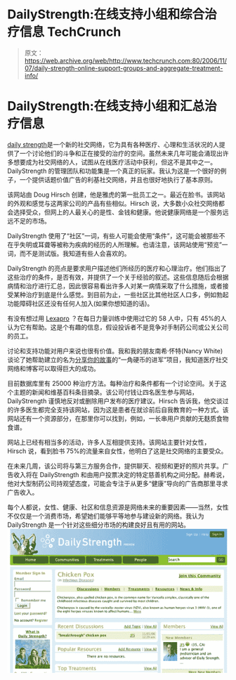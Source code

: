 # DailyStrength:在线支持小组和综合治疗信息 TechCrunch

> 原文：<https://web.archive.org/web/http://www.techcrunch.com:80/2006/11/07/daily-strength-online-support-groups-and-aggregate-treatment-info/>

# DailyStrength:在线支持小组和汇总治疗信息

[](https://web.archive.org/web/20210302041127/http://www.dailystrength.org/)[daily strength](https://web.archive.org/web/20210302041127/http://www.dailystrength.org/)是一个新的社交网络，它为具有各种医疗、心理和生活状况的人提供了一个讨论他们的斗争和正在接受的治疗的空间。虽然未来几年可能会涌现出许多想要成为社交网络的人，试图从在线医疗活动中获利，但这不是其中之一。DailyStrength 的管理团队和功能集是一个真正的玩家。我认为这是一个很好的例子，一个提供话题价值广告的利基社交网络，并且也很好地执行了基本原则。

该网站由 Doug Hirsch 创建，他是雅虎的第一批员工之一。最近在脸书。该网站的外观和感觉与这两家公司的产品有些相似。Hirsch 说，大多数小众社交网络都会选择受众，但网上的人最关心的是性、金钱和健康。他说健康网络是一个服务远远不足的市场。

DailyStrength 使用了“社区”一词，有些人可能会使用“条件”，这可能会被那些不在乎失明或耳聋等被称为疾病的经历的人所理解。也请注意，该网站使用“预览”一词，而不是测试版。我知道有些人会喜欢的。

DailyStrength 的亮点是要求用户描述他们所经历的医疗和心理治疗。他们指出了这些治疗的条件，是否有效，并提供了一个关于经验的叙述。这些信息随后会根据病情和治疗进行汇总，因此很容易看出许多人对某一病情采取了什么措施，或者接受某种治疗到底是什么感觉。到目前为止，一些社区比其他社区人口多，例如勃起功能障碍社区还没有任何人加入(如果你想知道的话)。

有没有想过用 [Lexapro](https://web.archive.org/web/20210302041127/http://www.dailystrength.org/treatments/Lexapro/) ？在每日力量训练中使用过它的 58 人中，只有 45%的人认为它有帮助。这是个有趣的信息，假设投诉者不是竞争对手制药公司或公关公司的员工。

讨论和支持功能对用户来说也很有价值。我和我的朋友南希·怀特(Nancy White)谈论了她帮助建立的名为[分享你的故事](https://web.archive.org/web/20210302041127/http://www.shareyourstory.org/)的“一角硬币的进军”项目，我知道医疗社交网络和博客可以取得巨大的成功。

目前数据库里有 25000 种治疗方法。每种治疗和条件都有一个讨论空间。关于这个主题的新闻和维基百科条目摘录。该公司付钱让四名医生参与网站，DailyStrength 谨慎地反对或删除用户发布的医疗建议。Hirsch 告诉我，他交谈过的许多医生都完全支持该网站，因为这是患者在就诊前后自我教育的一种方式。该网站还有一个资源部分，在那里你可以找到，例如，一长串用户贡献的无麸质食物食谱。

网站上已经有相当多的活动，许多人互相提供支持。该网站主要针对女性，Hirsch 说，看到脸书 75%的流量来自女性，他明白了这是社交网络的主要受众。

在未来几周，该公司将与第三方服务合作，提供聊天、视频和更好的照片共享。广告收入将在 DailyStrength 和由用户投票决定的特定慈善机构之间分配。赫希说，他对大型制药公司持观望态度，可能会专注于从更多“健康”导向的广告商那里寻求广告收入。

每个人都说，女性、健康、社区和信息资源是网络未来的重要因素——当然，女性不仅仅是一个消费市场，希望她们能够平等地参与建设新的网络。我认为 DailyStrength 是一个针对这些细分市场的构建良好且有用的网站。
![](img/443839065d817d192beebcca9ce37c72.png)